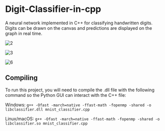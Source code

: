 # Digit-Classifier-in-cpp
A neural network implemented in C++ for classifying handwritten digits. Digits can be drawn on the canvas and predictions are displayed on the graph in real time.

![2](https://github.com/user-attachments/assets/3986637e-5296-47a4-978e-4457a70ce227)

![3](https://github.com/user-attachments/assets/f06c85c6-02a5-4d3e-bcc2-75664a6c8827)

![6](https://github.com/user-attachments/assets/7e204c9e-696a-4f92-b640-7103c23f7dd4)

## Compiling

To run this project, you will need to compile the .dll file with the following command so the Python GUI can interact with the C++ file:

Windows: `g++ -Ofast -march=native -ffast-math -fopenmp -shared -o libclassifier.dll mnist_classifier.cpp`

Linux/macOS: `g++ -Ofast -march=native -ffast-math -fopenmp -shared -o libclassifier.so mnist_classifier.cpp`
